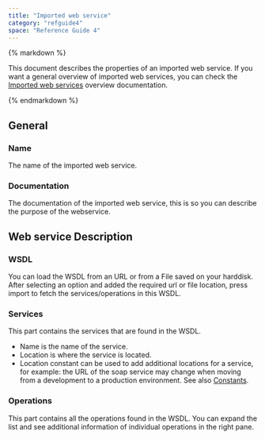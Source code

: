 ```yaml
---
title: "Imported web service"
category: "refguide4"
space: "Reference Guide 4"
---
```

<div class="alert alert-warning">{% markdown %}

This document describes the properties of an imported web service. If you want a general overview of imported web services, you can check the [Imported web services](Imported+Web+Services) overview documentation.

{% endmarkdown %}</div>

## General

### Name

The name of the imported web service.

### Documentation

The documentation of the imported web service, this is so you can describe the purpose of the webservice.

## Web service Description

### WSDL

You can load the WSDL from an URL or from a File saved on your harddisk. After selecting an option and added the required url or file location, press import to fetch the services/operations in this WSDL.

### Services

This part contains the services that are found in the WSDL.

*   Name is the name of the service.
*   Location is where the service is located.
*   Location constant can be used to add additional locations for a service, for example: the URL of the soap service may change when moving from a development to a production environment. See also [Constants](Constants).

### Operations

This part contains all the operations found in the WSDL. You can expand the list and see additional information of individual operations in the right pane.